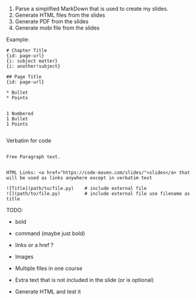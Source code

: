 

1) Parse a simplified MarkDown that is used to create my slides.
2) Generate HTML files from the slides
3) Generate PDF from the slides
4) Generate mobi file from the slides


Example:


```
# Chapter Title
{id: page-url}
{i: subject matter}
{i: another!subject}

## Page Title
{id: page-url}

* Bullet
* Points


1 Numbered
1 Bullet
1 Points 


   ```
   Verbatim for code
   ``` 

Free Paragraph text.


HTML Links: <a href="https://code-maven.com/slides/">slides</a> that will be used as links anywhere except in verbatim text 

![Title](path/to/file.py)    # include external file
![](path/to/file.py)         # include external file use filename as title

``` 

TODO:
* bold
* command (maybe just bold)
* links []() or a href ?
* Images
* Multiple files in one course
* Extra text that is not included in the slide (or is optional)

* Generate HTML and test it